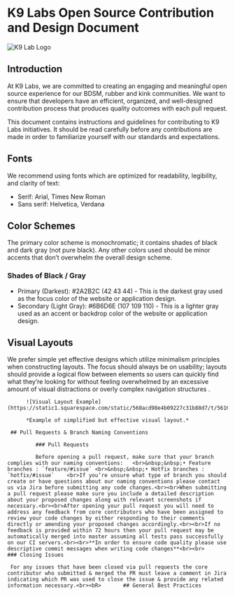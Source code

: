# K9 Labs Open Source Contribution and Design Document

![K9 Lab Logo](https://k9labs.org/wp-content/uploads/2018/08/K9Labs_Logo.jpg)

## Introduction

At K9 Labs, we are committed to creating an engaging and meaningful open source experience for our BDSM, rubber and kink communities. We want to ensure that developers have an efficient, organized, and well-designed contribution process that produces quality outcomes with each pull request.

This document contains instructions and guidelines for contributing to K9 Labs initiatives. It should be read carefully before any contributions are made in order to familiarize yourself with our standards and expectations.

## Fonts

We recommend using fonts which are optimized for readability, legibility, and clarity of text:

- Serif: Arial, Times New Roman
- Sans serif: Helvetica, Verdana

## Color Schemes

The primary color scheme is monochromatic; it contains shades of black and dark gray (not pure black). Any other colors used should be minor accents that don’t overwhelm the overall design scheme.

### Shades of Black / Gray

- Primary (Darkest): #2A2B2C     (42 43 44) - This is the darkest gray used as the focus color of the website or application design.
- Secondary (Light Gray): #6B6D6E  (107 109 110) - This is a lighter gray used as an accent or backdrop color of the website or application design.  

## Visual Layouts

We prefer simple yet effective designs which utilize minimalism principles when constructing layouts. The focus should always be on usability; layouts should provide a logical flow between elements so users can quickly find what they’re looking for without feeling overwhelmed by an excessive amount of visual distractions or overly complex navigation structures .  

          ![Visual Layout Example](https://static1.squarespace.com/static/560acd98e4b09227c31b88d7/t/5616fbb0e4b02dde2f03aaf1/1444661928568/)

          *Example of simplified but effective visual layout.* 

     ## Pull Requests & Branch Naming Conventions  

             ### Pull Requests  

             Before opening a pull request, make sure that your branch complies with our naming conventions:   <br>&nbsp;&nbsp;• Feature branches : `feature/#issue` <br>&nbsp;&nbsp;• Hotfix branches : `hotfix/#issue`    <br>If you’re unsure what type of branch you should create or have questions about our naming conventions please contact us via Jira before submitting any code changes.<br><br>When submitting a pull request please make sure you include a detailed description about your proposed changes along with relevant screenshots if necessary.<br><br>After opening your pull request you will need to address any feedback from core contributors who have been assigned to review your code changes by either responding to their comments directly or amending your proposed changes accordingly.<br><br>If no feedback is provided within 72 hours then your pull request may be automatically merged into master assuming all tests pass successfully on our CI servers.<br><br>**In order to ensure code quality please use descriptive commit messages when writing code changes**<br><br>        ### Closing Issues  

     For any issues that have been closed via pull requests the core contributor who submitted & merged the PR must leave a comment in Jira indicating which PR was used to close the issue & provide any related information necessary.<br><bR>       ## General Best Practices  
